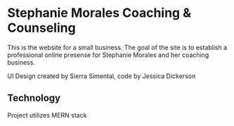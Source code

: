 # Stephanie Morales Coaching & Counseling

This is the website for a small business. The goal of the site is to establish a professional online presense for Stephanie Morales and her coaching business.

UI Design created by Sierra Simental, code by Jessica Dickerson

## Technology

Project utilizes MERN stack
